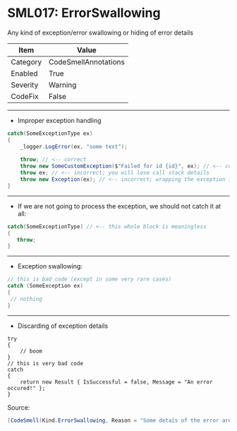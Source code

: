 # SML017: ErrorSwallowing

Any kind of exception/error swallowing or hiding of error details

|Item|Value|
|-|-|
|Category|CodeSmellAnnotations|
|Enabled|True|
|Severity|Warning|
|CodeFix|False|
---

* Improper exception handling
```csharp
catch(SomeExceptionType ex)
{
	_logger.LogError(ex, "some text");
	
	throw; // <-- correct
	throw new SomeCustomException($"Failed for id {id}", ex); // <-- correct
	throw ex; // <-- incorrect; you will lose call stack details
	throw new Exception(ex); // <-- incorrect; wrapping the exception is just meaningless
}
```
---
* If we are not going to process the exception, we should not catch it at all:
 ```csharp
catch(SomeExceptionType) // <-- this whole block is meaningless
{
	throw; 
}
```
---
* Exception swallowing:
```csharp
// this is bad code (except in some very rare cases)
catch (SomeException ex)
{
 // nothing
}
```
---
* Discarding of exception details
```
try
{
	// boom
}
// this is very bad code
catch
{
    return new Result { IsSuccessful = false, Message = "An error occured!" };
}
```


Source:
```cs
[CodeSmell(Kind.ErrorSwallowing, Reason = "Some detais of the error are lost.")]
```
